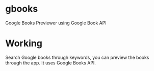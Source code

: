 # gbooks
Google Books Previewer using Google Book API

# Working
Search Google books through keywords, you can preview the books through the app. It uses Google Books API.
